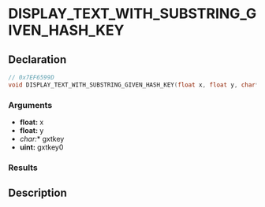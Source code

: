 # DISPLAY_TEXT_WITH_SUBSTRING_GIVEN_HASH_KEY

## Declaration
```cpp
// 0x7EF6599D
void DISPLAY_TEXT_WITH_SUBSTRING_GIVEN_HASH_KEY(float x, float y, char* gxtkey, uint gxtkey0);
```

### Arguments
- **float:** x
- **float:** y
- **char*:** gxtkey
- **uint:** gxtkey0

### Results

## Description
